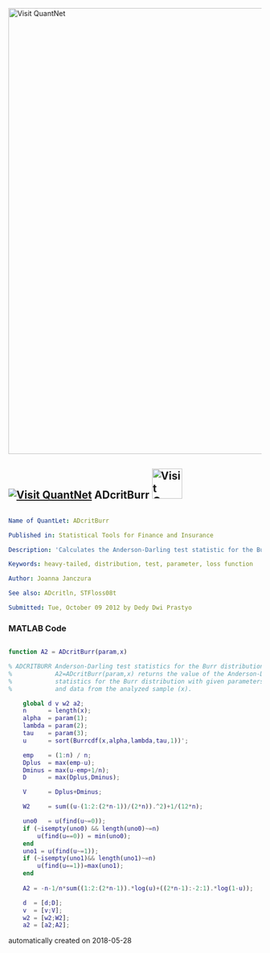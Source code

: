 [<img src="https://github.com/QuantLet/Styleguide-and-FAQ/blob/master/pictures/banner.png" width="888" alt="Visit QuantNet">](http://quantlet.de/)

## [<img src="https://github.com/QuantLet/Styleguide-and-FAQ/blob/master/pictures/qloqo.png" alt="Visit QuantNet">](http://quantlet.de/) **ADcritBurr** [<img src="https://github.com/QuantLet/Styleguide-and-FAQ/blob/master/pictures/QN2.png" width="60" alt="Visit QuantNet 2.0">](http://quantlet.de/)

```yaml

Name of QuantLet: ADcritBurr

Published in: Statistical Tools for Finance and Insurance

Description: 'Calculates the Anderson-Darling test statistic for the Burr distribution. Required by STFloss08t.'

Keywords: heavy-tailed, distribution, test, parameter, loss function

Author: Joanna Janczura

See also: ADcritln, STFloss08t

Submitted: Tue, October 09 2012 by Dedy Dwi Prastyo
```

### MATLAB Code
```matlab

function A2 = ADcritBurr(param,x) 

% ADCRITBURR Anderson-Darling test statistics for the Burr distribution.
%            A2=ADcritBurr(param,x) returns the value of the Anderson-Darling
%            statistics for the Burr distribution with given parameters (param) 
%            and data from the analyzed sample (x).

    global d v w2 a2;
    n      = length(x);
    alpha  = param(1);
    lambda = param(2);
    tau    = param(3);
    u      = sort(Burrcdf(x,alpha,lambda,tau,1))';

    emp    = (1:n) / n;
    Dplus  = max(emp-u);
    Dminus = max(u-emp+1/n);
    D      = max(Dplus,Dminus);

    V      = Dplus+Dminus;

    W2     = sum((u-(1:2:(2*n-1))/(2*n)).^2)+1/(12*n);

    uno0   = u(find(u~=0));
    if (~isempty(uno0) && length(uno0)~=n)
        u(find(u==0)) = min(uno0);
    end
    uno1 = u(find(u~=1));
    if (~isempty(uno1)&& length(uno1)~=n)
        u(find(u==1))=max(uno1);
    end
 
    A2 = -n-1/n*sum((1:2:(2*n-1)).*log(u)+((2*n-1):-2:1).*log(1-u));

    d  = [d;D];
    v  = [v;V];
    w2 = [w2;W2];
    a2 = [a2;A2];

```

automatically created on 2018-05-28